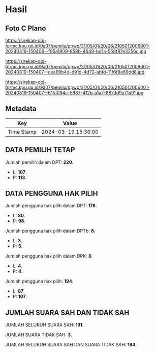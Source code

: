 # Hasil

## Foto C Plano

https://sirekap-obj-formc.kpu.go.id/9a07/pemilu/ppwp/21/05/01/20/06/2105012006001-20240319-150406--f95a1809-858b-4649-bd1a-558f97e3256c.jpg

https://sirekap-obj-formc.kpu.go.id/9a07/pemilu/ppwp/21/05/01/20/06/2105012006001-20240319-150407--cea69b4d-d91d-4d72-abfd-11f6f8e69dd8.jpg

https://sirekap-obj-formc.kpu.go.id/9a07/pemilu/ppwp/21/05/01/20/06/2105012006001-20240319-150407--61fd094c-5687-412b-a1a7-887dd9a71a91.jpg


## Metadata

| Key        | Value               |
| ---------- | ------------------- |
| Time Stamp | 2024-03-19 15:30:00 |


## DATA PEMILIH TETAP

Jumlah pemilih dalam DPT: **220**.
 * L: **107**.
 * P: **113**.

## DATA PENGGUNA HAK PILIH

Jumlah pengguna hak pilih dalam DPT: **178**.
 * L: **80**.
 * P: **98**.

Jumlah pengguna hak pilih dalam DPTb: **8**.
 * L: **3**.
 * P: **5**.

Jumlah pengguna hak pilih dalam DPK: **8**.
 * L: **4**.
 * P: **4**.

Jumlah pengguna hak pilih: **194**.
 * L: **87**.
 * P: **107**.

## JUMLAH SUARA SAH DAN TIDAK SAH

JUMLAH SELURUH SUARA SAH: **191**.

JUMLAH SUARA TIDAK SAH: **3**.

JUMLAH SELURUH SUARA SAH DAN SUARA TIDAK SAH: **194**.



